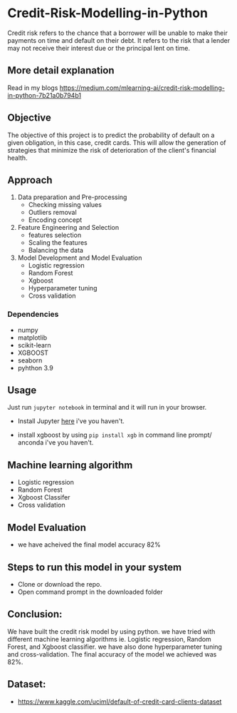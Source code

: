 # Credit-Risk-Modelling-in-Python 
Credit risk refers to the chance that a borrower will be unable to make their payments on time and default on their debt. It refers to the risk that a lender may not receive their interest due or the principal lent on time.

## More detail explanation
Read in my blogs https://medium.com/mlearning-ai/credit-risk-modelling-in-python-7b21a0b794b1

## Objective
The objective of this project is to predict the probability of default on a given obligation, in this case, credit cards. This will allow the generation of strategies that minimize the risk of deterioration of the client's financial health.

## Approach
 1. Data preparation and Pre-processing
     - Checking missing values
     - Outliers removal
     - Encoding concept
 2. Feature Engineering and Selection
     - features selection
     - Scaling the features
     - Balancing the data
 3. Model Development and Model Evaluation
     - Logistic regression
     - Random Forest
     - Xgboost
     - Hyperparameter tuning
     - Cross validation

### Dependencies
 
* numpy
* matplotlib
* scikit-learn
* XGBOOST
* seaborn
* pyhthon 3.9

## Usage

Just run `jupyter notebook` in terminal and it will run in your browser.

- Install Jupyter [here](http://jupyter.readthedocs.io/en/latest/install.html) i've you haven't.

- install xgboost by using `pip install xgb` in command line prompt/ anconda i've you haven't.

## Machine learning algorithm
- Logistic regression
- Random Forest
- Xgboost Classifer
- Cross validation

## Model Evaluation
- we have acheived the final model accuracy 82%

## Steps to run this model in your system 
- Clone or download the repo.
- Open command prompt in the downloaded folder

## Conclusion:
We have built the credit risk model by using python. we have tried with different machine learning algorithms ie. Logistic regression, Random Forest, and Xgboost classifier. we have also done hyperparameter tuning and cross-validation. The final accuracy of the model we achieved was 82%.

## Dataset:
- https://www.kaggle.com/uciml/default-of-credit-card-clients-dataset 

